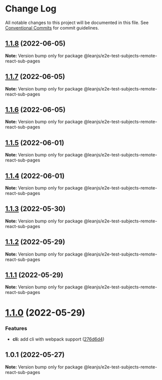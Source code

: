 # Change Log

All notable changes to this project will be documented in this file.
See [Conventional Commits](https://conventionalcommits.org) for commit guidelines.

## [1.1.8](https://github.com/leanjs/leanjs/compare/@leanjs/e2e-test-subjects-remote-react-sub-pages@1.1.7...@leanjs/e2e-test-subjects-remote-react-sub-pages@1.1.8) (2022-06-05)

**Note:** Version bump only for package @leanjs/e2e-test-subjects-remote-react-sub-pages





## [1.1.7](https://github.com/leanjs/leanjs/compare/@leanjs/e2e-test-subjects-remote-react-sub-pages@1.1.6...@leanjs/e2e-test-subjects-remote-react-sub-pages@1.1.7) (2022-06-05)

**Note:** Version bump only for package @leanjs/e2e-test-subjects-remote-react-sub-pages





## [1.1.6](https://github.com/leanjs/leanjs/compare/@leanjs/e2e-test-subjects-remote-react-sub-pages@1.1.5...@leanjs/e2e-test-subjects-remote-react-sub-pages@1.1.6) (2022-06-05)

**Note:** Version bump only for package @leanjs/e2e-test-subjects-remote-react-sub-pages





## [1.1.5](https://github.com/leanjs/leanjs/compare/@leanjs/e2e-test-subjects-remote-react-sub-pages@1.1.4...@leanjs/e2e-test-subjects-remote-react-sub-pages@1.1.5) (2022-06-01)

**Note:** Version bump only for package @leanjs/e2e-test-subjects-remote-react-sub-pages





## [1.1.4](https://github.com/leanjs/leanjs/compare/@leanjs/e2e-test-subjects-remote-react-sub-pages@1.1.3...@leanjs/e2e-test-subjects-remote-react-sub-pages@1.1.4) (2022-06-01)

**Note:** Version bump only for package @leanjs/e2e-test-subjects-remote-react-sub-pages





## [1.1.3](https://github.com/leanjs/leanjs/compare/@leanjs/e2e-test-subjects-remote-react-sub-pages@1.1.2...@leanjs/e2e-test-subjects-remote-react-sub-pages@1.1.3) (2022-05-30)

**Note:** Version bump only for package @leanjs/e2e-test-subjects-remote-react-sub-pages





## [1.1.2](https://github.com/leanjs/leanjs/compare/@leanjs/e2e-test-subjects-remote-react-sub-pages@1.1.1...@leanjs/e2e-test-subjects-remote-react-sub-pages@1.1.2) (2022-05-29)

**Note:** Version bump only for package @leanjs/e2e-test-subjects-remote-react-sub-pages





## [1.1.1](https://github.com/leanjs/leanjs/compare/@leanjs/e2e-test-subjects-remote-react-sub-pages@1.1.0...@leanjs/e2e-test-subjects-remote-react-sub-pages@1.1.1) (2022-05-29)

**Note:** Version bump only for package @leanjs/e2e-test-subjects-remote-react-sub-pages





# [1.1.0](https://github.com/leanjs/leanjs/compare/@leanjs/e2e-test-subjects-remote-react-sub-pages@1.0.1...@leanjs/e2e-test-subjects-remote-react-sub-pages@1.1.0) (2022-05-29)


### Features

* **cli:** add cli with webpack support ([276d6d4](https://github.com/leanjs/leanjs/commit/276d6d4aab1c40c74ecf9eeeffa3046a9ce5026c))





## 1.0.1 (2022-05-27)

**Note:** Version bump only for package @leanjs/e2e-test-subjects-remote-react-sub-pages
